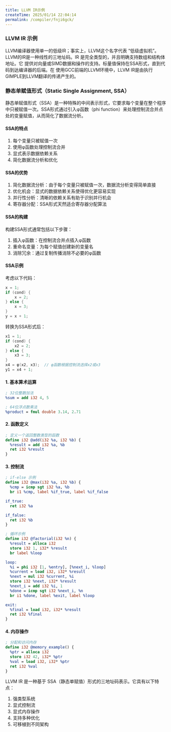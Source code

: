 ```yaml
---
title: LLVM IR示例
createTime: 2025/01/14 22:04:14
permalink: /compiler/fnji6gck/
---
```


### LLVM IR 示例

LLVM编译器使用单一的低级IR；事实上，LLVM这个名字代表
“低级虚拟机”。LLVM的IR是一种线性的三地址码。IR
是完全类型的，并且明确支持数组和结构体地址。它
提供对向量或SIMD数据和操作的支持。标量值保持在SSA形式，直到代码到达编译器的后端。在
使用GCC前端的LLVM环境中，LLVM IR是由执行GIMPLE到LLVM翻译的传递产生的。

### 静态单赋值形式（Static Single Assignment, SSA）

静态单赋值形式（SSA）是一种特殊的中间表示形式，它要求每个变量在整个程序中只被赋值一次。SSA形式通过引入φ函数（phi function）来处理控制流合并点处的变量赋值，从而简化了数据流分析。

#### SSA的特点

1. 每个变量只被赋值一次
2. 使用φ函数处理控制流合并
3. 显式表示数据依赖关系
4. 简化数据流分析和优化

#### SSA的优势

1. 简化数据流分析：由于每个变量只被赋值一次，数据流分析变得简单直接
2. 优化机会：显式的数据依赖关系使得优化更容易实现
3. 并行性分析：清晰的依赖关系有助于识别并行机会
4. 寄存器分配：SSA形式天然适合寄存器分配算法

#### SSA的构建

构建SSA形式通常包括以下步骤：

1. 插入φ函数：在控制流合并点插入φ函数
2. 重命名变量：为每个赋值创建新的变量名
3. 消除冗余：通过复制传播消除不必要的φ函数

#### SSA示例

考虑以下代码：

```c
x = 1;
if (cond) {
    x = 2;
} else {
    x = 3;
}
y = x + 1;
```

转换为SSA形式后：

```c
x1 = 1;
if (cond) {
    x2 = 2;
} else {
    x3 = 3;
}
x4 = φ(x2, x3);  // φ函数根据控制流选择x2或x3
y1 = x4 + 1;
```

#### 1. 基本算术运算

```llvm
; 32位整数加法
%sum = add i32 4, 5

; 64位浮点数乘法  
%product = fmul double 3.14, 2.71
```

#### 2. 函数定义

```llvm
; 定义一个返回整数类型的函数
define i32 @add(i32 %a, i32 %b) {
  %result = add i32 %a, %b
  ret i32 %result
}
```

#### 3. 控制流

```llvm
; if-else 示例
define i32 @max(i32 %a, i32 %b) {
  %cmp = icmp sgt i32 %a, %b
  br i1 %cmp, label %if_true, label %if_false

if_true:
  ret i32 %a

if_false:
  ret i32 %b
}

; 循环示例
define i32 @factorial(i32 %n) {
  %result = alloca i32
  store i32 1, i32* %result
  br label %loop

loop:
  %i = phi i32 [1, %entry], [%next_i, %loop]
  %current = load i32, i32* %result
  %next = mul i32 %current, %i
  store i32 %next, i32* %result
  %next_i = add i32 %i, 1
  %done = icmp sgt i32 %next_i, %n
  br i1 %done, label %exit, label %loop

exit:
  %final = load i32, i32* %result
  ret i32 %final
}
```

#### 4. 内存操作

```llvm
; 分配和访问内存
define i32 @memory_example() {
  %ptr = alloca i32
  store i32 42, i32* %ptr
  %val = load i32, i32* %ptr
  ret i32 %val
}
```

LLVM IR 是一种基于 SSA（静态单赋值）形式的三地址码表示。它具有以下特点：

1. 强类型系统
2. 显式控制流
3. 显式内存操作
4. 支持多种优化
5. 可移植到不同架构
